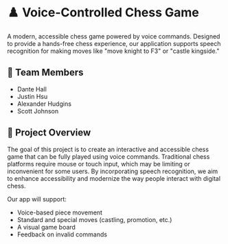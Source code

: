 # ♟️ Voice-Controlled Chess Game

A modern, accessible chess game powered by voice commands. Designed to provide a hands-free chess experience, our application supports speech recognition for making moves like "move knight to F3" or "castle kingside."

## 👥 Team Members
- Dante Hall
- Justin Hsu
- Alexander Hudgins
- Scott Johnson

## 🎯 Project Overview

The goal of this project is to create an interactive and accessible chess game that can be fully played using voice commands. Traditional chess platforms require mouse or touch input, which may be limiting or inconvenient for some users. By incorporating speech recognition, we aim to enhance accessibility and modernize the way people interact with digital chess.

Our app will support:
- Voice-based piece movement
- Standard and special moves (castling, promotion, etc.)
- A visual game board
- Feedback on invalid commands
